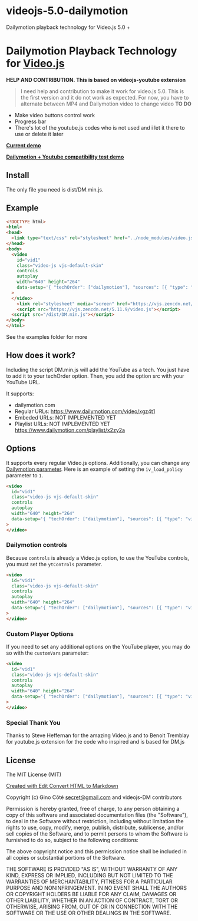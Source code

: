 # videojs-5.0-dailymotion
Dailymotion playback technology for Video.js 5.0 +

# Dailymotion Playback Technology<br />for [Video.js](https://github.com/videojs/video.js)

**HELP AND CONTRIBUTION. This is based on videojs-youtube extension**
>I need help and contribution to make it work for video.js 5.0. This is the first version and it do not work as expected.
For now, you have to alternate between MP4 and Dailymotion video to change video
**TO DO**
*   Make video buttons control work
*   Progress bar
*   There's lot of the youtube.js codes who is not used and i let it there to use or delete it later


**[Current demo](https://rawgit.com/onigetoc/videojs-5.0-dailymotion/master/demo-DM-YT.html)**

**[Dailymotion + Youtube compatibility test demo](https://cdn.rawgit.com/onigetoc/videojs-5.0-dailymotion/master/demo-DM-YT.html)**

## Install
The only file you need is dist/DM.min.js.

## Example
```html
<!DOCTYPE html>
<html>
<head>
  <link type="text/css" rel="stylesheet" href="../node_modules/video.js/dist/video-js.min.css" />
</head>
<body>
  <video
    id="vid1"
    class="video-js vjs-default-skin"
    controls
    autoplay
    width="640" height="264"
    data-setup='{ "techOrder": ["dailymotion"], "sources": [{ "type": "video/dailymotion", "src": "https://www.dailymotion.com/video/xgz4t1"}] }'
  >
  </video>
	<link rel="stylesheet" media="screen" href="https://vjs.zencdn.net/5.11.9/video-js.css">
	<script src="https://vjs.zencdn.net/5.11.9/video.js"></script>
  <script src="/dist/DM.min.js"></script>
</body>
</html>
```

See the examples folder for more

## How does it work?
Including the script DM.min.js will add the YouTube as a tech. You just have to add it to your techOrder option. Then, you add the option src with your YouTube URL.

It supports:
- dailymotion.com
- Regular URLs: https://www.dailymotion.com/video/xgz4t1
- Embeded URLs: NOT IMPLEMENTED YET
- Playlist URLs: NOT IMPLEMENTED YET https://www.dailymotion.com/playlist/x2zy2a

## Options
It supports every regular Video.js options. Additionally, you can change any [Dailymotion parameter](https://developers.google.com/youtube/player_parameters?hl=en#Parameters). Here is an example of setting the `iv_load_policy` parameter to `1`.

```html
<video
  id="vid1"
  class="video-js vjs-default-skin"
  controls
  autoplay
  width="640" height="264"
  data-setup='{ "techOrder": ["dailymotion"], "sources": [{ "type": "video/dailymotion", "src": "https://www.dailymotion.com/video/x2j4h4m"}], "dailymotion": { "iv_load_policy": 1 } }'
>
</video>
```

### Dailymotion controls
Because `controls` is already a Video.js option, to use the YouTube controls, you must set the `ytControls` parameter.

```html
<video
  id="vid1"
  class="video-js vjs-default-skin"
  controls
  autoplay
  width="640" height="264"
  data-setup='{ "techOrder": ["dailymotion"], "sources": [{ "type": "video/dailymotion", "src": "https://www.dailymotion.com/video/x2j4h4m"}], "dailymotion": { "ytControls": 2 } }'
>
</video>
```

### Custom Player Options
If you need to set any additional options on the YouTube player, you may do so with the `customVars` parameter:

```html
<video
  id="vid1"
  class="video-js vjs-default-skin"
  controls
  autoplay
  width="640" height="264"
  data-setup='{ "techOrder": ["dailymotion"], "sources": [{ "type": "video/dailymotion", "src": "https://www.dailymotion.com/video/x2j4h4m"}], "dailymotion": { "customVars": { "wmode": "transparent" } } }'
>
</video>
```

### Special Thank You
Thanks to Steve Heffernan for the amazing Video.js and to Benoit Tremblay for youtube.js extension for the code who inspired and is based for DM.js

## License
The MIT License (MIT)

[Created with Edit Convert HTML to Markdown](http://www.codesniff.com/editconvert/)

Copyright (c) Gino Côté <secret@gmail.com> and videojs-DM contributors

Permission is hereby granted, free of charge, to any person obtaining a copy
of this software and associated documentation files (the "Software"), to deal
in the Software without restriction, including without limitation the rights
to use, copy, modify, merge, publish, distribute, sublicense, and/or sell
copies of the Software, and to permit persons to whom the Software is
furnished to do so, subject to the following conditions:

The above copyright notice and this permission notice shall be included in
all copies or substantial portions of the Software.

THE SOFTWARE IS PROVIDED "AS IS", WITHOUT WARRANTY OF ANY KIND, EXPRESS OR
IMPLIED, INCLUDING BUT NOT LIMITED TO THE WARRANTIES OF MERCHANTABILITY,
FITNESS FOR A PARTICULAR PURPOSE AND NONINFRINGEMENT. IN NO EVENT SHALL THE
AUTHORS OR COPYRIGHT HOLDERS BE LIABLE FOR ANY CLAIM, DAMAGES OR OTHER
LIABILITY, WHETHER IN AN ACTION OF CONTRACT, TORT OR OTHERWISE, ARISING FROM,
OUT OF OR IN CONNECTION WITH THE SOFTWARE OR THE USE OR OTHER DEALINGS IN
THE SOFTWARE.

